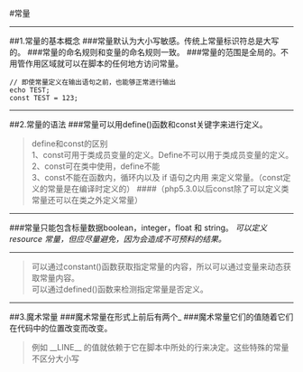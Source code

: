 #常量
***
##1.常量的基本概念
###常量默认为大小写敏感。传统上常量标识符总是大写的。
###常量的命名规则和变量的命名规则一致。
###常量的范围是全局的。不用管作用区域就可以在脚本的任何地方访问常量。
```
// 即使常量定义在输出语句之前，也能够正常进行输出
echo TEST;
const TEST = 123;
```
***
##2.常量的语法
###常量可以用define()函数和const关键字来进行定义。
>define和const的区别  
>1、const可用于类成员变量的定义。Define不可以用于类成员变量的定义。  
>2、const可在类中使用，define不能  
>3、const不能在函数内，循环内以及 if 语句之内用 来定义常量。（const定义的常量是在编译时定义的）
####（php5.3.0以后const除了可以定义类常量还可以在类之外定义常量）
***
###常量只能包含标量数据boolean，integer，float 和 string。
*可以定义 resource 常量，但应尽量避免，因为会造成不可预料的结果。*
***
>可以通过constant()函数获取指定常量的内容，所以可以通过变量来动态获取常量内容。  
>可以通过defined()函数来检测指定常量是否定义。
***
##3.魔术常量
###魔术常量在形式上前后有两个_
###魔术常量它们的值随着它们在代码中的位置改变而改变。
>例如 \_\_LINE\_\_ 的值就依赖于它在脚本中所处的行来决定。这些特殊的常量不区分大小写
